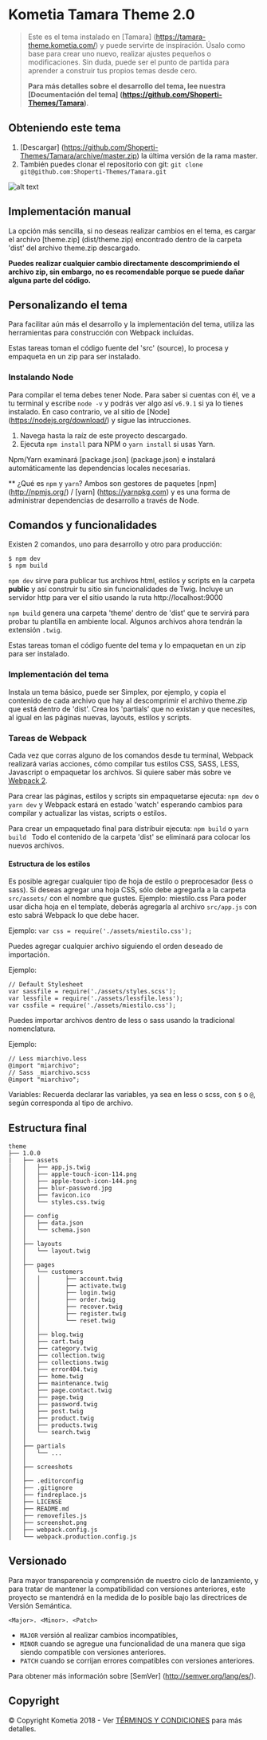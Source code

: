 # Kometia Tamara Theme 2.0
> Este es el tema instalado en [Tamara] (https://tamara-theme.kometia.com/) y puede servirte de inspiración. Úsalo como base para crear uno nuevo, realizar ajustes pequeños o modificaciones. Sin duda, puede ser el punto de partida para aprender a construir tus propios temas desde cero.
>
> **Para más detalles sobre el desarrollo del tema, lee nuestra [Documentación del tema] (https://github.com/Shoperti-Themes/Tamara)**.

## Obteniendo este tema
1. [Descargar] (https://github.com/Shoperti-Themes/Tamara/archive/master.zip) la última versión de la rama master.
2. También puedes clonar el repositorio con git: `git clone git@github.com:Shoperti-Themes/Tamara.git`

![alt text](https://raw.githubusercontent.com/Shoperti-Themes/Tamara/master/screenshot.png "Screeshot")

## Implementación manual
La opción más sencilla, si no deseas realizar cambios en el tema, es cargar el archivo [theme.zip] (dist/theme.zip) encontrado dentro de la carpeta 'dist' del archivo theme.zip descargado.

**Puedes realizar cualquier cambio directamente descomprimiendo el archivo zip, sin embargo, no es recomendable porque se puede dañar alguna parte del código.**

## Personalizando el tema

Para facilitar aún más el desarrollo y la implementación del tema, utiliza las herramientas para construcción con Webpack incluídas.

Estas tareas toman el código fuente del 'src' (source), lo procesa y empaqueta en un zip para ser instalado.

### Instalando Node

Para compilar el tema debes tener Node. Para saber si cuentas con él, ve a tu terminal y escribe `node -v` y podrás ver algo así `v6.9.1` si ya lo tienes instalado. En caso contrario, ve al sitio de [Node] (https://nodejs.org/download/) y sigue las intrucciones.

1. Navega hasta la raíz de este proyecto descargado.
2. Ejecuta `npm install` para NPM o `yarn install` si usas Yarn.

Npm/Yarn examinará [package.json] (package.json) e instalará automáticamente las dependencias locales necesarias.

** ¿Qué es `npm` y `yarn`? Ambos son gestores de paquetes [npm] (http://npmjs.org/) / [yarn] (https://yarnpkg.com) y es una forma de administrar dependencias de desarrollo a través de Node.

## Comandos y funcionalidades

Existen 2 comandos, uno para desarrollo y otro para producción:

```
$ npm dev
$ npm build
```

```npm dev``` sirve para publicar tus archivos html, estilos y scripts en la carpeta **public** y así construir tu sitio sin funcionalidades de Twig. Incluye un servidor http para ver el sitio usando la ruta http://localhost:9000

```npm build``` genera una carpeta 'theme' dentro de 'dist' que te servirá para probar tu plantilla en ambiente local. Algunos archivos ahora tendrán la extensión ```.twig```.

Estas tareas toman el código fuente del tema y lo empaquetan en un zip para ser instalado.

### Implementación del tema

Instala un tema básico, puede ser Simplex, por ejemplo, y copia el contenido de cada archivo que hay al descomprimir el archivo theme.zip que está dentro de 'dist'.
Crea los 'partials' que no existan y que necesites, al igual en las páginas nuevas, layouts, estilos y scripts.

### Tareas de Webpack
Cada vez que corras alguno de los comandos desde tu terminal, Webpack realizará varias acciones, cómo compilar tus estilos CSS, SASS, LESS, Javascript o empaquetar los archivos.
Si quiere saber más sobre ve [Webpack 2](https://webpack.js.org/).

Para crear las páginas, estilos y scripts sin empaquetarse ejecuta: `npm dev` o `yarn dev` y Webpack estará en estado 'watch' esperando cambios para compilar y actualizar las vistas, scripts o estilos.

Para crear un empaquetado final para distribuir ejecuta: `npm build` o `yarn build `
Todo el contenido de la carpeta 'dist' se eliminará para colocar los nuevos archivos.

#### Estructura de los estilos

Es posible agregar cualquier tipo de hoja de estilo o preprocesador (less o sass).
Si deseas agregar una hoja CSS, sólo debe agregarla a la carpeta ```src/assets/``` con el nombre que gustes.
Ejemplo: miestilo.css
Para poder usar dicha hoja en el template, deberás agregarla al archivo ```src/app.js``` con esto sabrá Webpack lo que debe hacer.

Ejemplo:
```var css = require('./assets/miestilo.css');```

Puedes agregar cualquier archivo siguiendo el orden deseado de importación.

Ejemplo:

```
// Default Stylesheet
var sassfile = require('./assets/styles.scss');
var lessfile = require('./assets/lessfile.less');
var cssfile = require('./assets/miestilo.css');

```
Puedes importar archivos dentro de less o sass usando la tradicional nomenclatura.

Ejemplo:

```
// Less miarchivo.less
@import "miarchivo";
// Sass _miarchivo.scss
@import "miarchivo";
```

Variables:
Recuerda declarar las variables, ya sea en less o scss, con ```$``` o ```@```, según corresponda al tipo de archivo.


## Estructura final

```
theme
├── 1.0.0
|   ├── assets
│   │   ├── app.js.twig
│   │   ├── apple-touch-icon-114.png
│   │   ├── apple-touch-icon-144.png
│   │   ├── blur-password.jpg
│   │   ├── favicon.ico
│   │   └── styles.css.twig
│   │
│   ├── config
│   │   ├── data.json
│   │   └── schema.json
│   │
│   ├── layouts
│   │   └── layout.twig
│   │
│   ├── pages
│   │   └── customers
│   │   │		├── account.twig
│   │   │		├── activate.twig
│   │   │		├── login.twig
│   │   │		├── order.twig
│   │   │		├── recover.twig
│   │   │		├── register.twig
│   │   │		└── reset.twig
│   │   │
│   │   ├── blog.twig
│   │   ├── cart.twig
│   │   ├── category.twig
│   │   ├── collection.twig
│   │   ├── collections.twig
│   │   ├── error404.twig
│   │   ├── home.twig
│   │   ├── maintenance.twig
│   │   ├── page.contact.twig
│   │   ├── page.twig
│   │   ├── password.twig
│   │   ├── post.twig
│   │   ├── product.twig
│   │   ├── products.twig
│   │   └── search.twig
│   │
│   ├── partials
│   │   └── ...
│   │
│   ├── screeshots
│   │
│   ├── .editorconfig
│   ├── .gitignore
│   ├── findreplace.js
│   ├── LICENSE
│   ├── README.md
│   ├── removefiles.js
│   ├── screenshot.png
│   ├── webpack.config.js
│   └── webpack.production.config.js

```

## Versionado

Para mayor transparencia y comprensión de nuestro ciclo de lanzamiento, y para tratar de mantener la compatibilidad con versiones anteriores, este proyecto se mantendrá en la medida de lo posible bajo las directrices de Versión Semántica.

`<Major>. <Minor>. <Patch>`

* `MAJOR` versión al realizar cambios incompatibles,
* `MINOR` cuando se agregue una funcionalidad de una manera que siga siendo compatible con versiones anteriores.
* `PATCH` cuando se corrijan errores compatibles con versiones anteriores.

Para obtener más información sobre [SemVer] (http://semver.org/lang/es/).


## Copyright

&copy; Copyright Kometia 2018 - Ver [TÉRMINOS Y CONDICIONES](https://www.kometia.com/terminos-y-condiciones) para más detalles.
